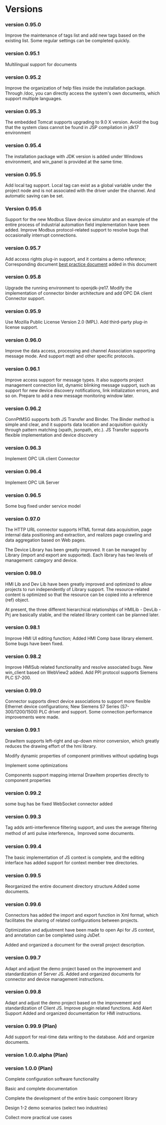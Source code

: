 

# Versions



### version 0.95.0

Improve the maintenance of tags list and add new tags based on the existing list. Some regular settings can be completed quickly.




### version 0.95.1
Multilingual support for documents




### version 0.95.2
Improve the organization of help files inside the installation package. Through /doc, you can directly access the system's own documents, which support multiple languages.




### version 0.95.3
The embedded Tomcat supports upgrading to 9.0 X version. Avoid the bug that the system class cannot be found in JSP compilation in jdk17 environment




### version 0.95.4
The installation package with JDK version is added under Windows environment, and win_panel is provided at the same time.




### version 0.95.5
Add local tag support. Local tag can exist as a global variable under the project node and is not associated with the driver under the channel. And automatic saving can be set.



### Version 0.95.6 

Support for the new Modbus Slave device simulator and an example of the entire process of industrial automation field implementation have been added. Improve Modbus protocol-related support to resolve bugs that occasionally interrupt connections. 





### version 0.95.7
Add access rights plug-in support, and it contains a demo reference; Corresponding document [best practice document][ref_hmi_auth] added in this document




### version 0.95.8
Upgrade the running environment to openjdk-jre17. Modify the implementation of connector binder architecture and add OPC DA client Connector support.




### version 0.95.9
Use Mozilla Public License Version 2.0 (MPL). Add third-party plug-in license support.




### version 0.96.0
Improve the data access, processing and channel Association supporting message mode. And support mqtt and other specific protocols.



### version 0.96.1
Improve access support for message types. It also supports project management connection list, dynamic blinking message support, such as support for new device discovery notifications, link initialization errors, and so on. Prepare to add a new message monitoring window later.



### version 0.96.2
ConnPtMSG supports both JS Transfer and Binder. The Binder method is simple and clear, and it supports data location and acquisition quickly through pattern matching (xpath, jsonpath, etc.). JS Transfer supports flexible implementation and device discovery



### version 0.96.3
Implement OPC UA client Connector



### version 0.96.4
Implement OPC UA Server



### version 0.96.5
Some bug fixed under service model



### version 0.97.0
The HTTP URL connector supports HTML format data acquisition, page internal data positioning and extraction, and realizes page crawling and data aggregation based on Web pages.

The Device Library has been greatly improved. It can be managed by Library (import and export are supported). Each library has two levels of management: category and device.



### version 0.98.0
HMI Lib and Dev Lib have been greatly improved and optimized to allow projects to run independently of Library support. The resource-related content is optimized so that the resource can be copied into a reference (ref) object.

At present, the three different hierarchical relationships of HMILib - DevLib - Prj are basically stable, and the related library content can be planned later.



### version 0.98.1
Improve HMI UI editing function; Added HMI Comp base library element. Some bugs have been fixed.



### version 0.98.2

Improve HMISub related functionality and resolve associated bugs. New win_client based on WebView2 added. Add PPI protocol supports Siemens PLC S7-200.



### version 0.99.0
Connector supports direct device associations to support more flexible Ethernet device configurations;
New Siemens S7 Series (S7-300/1200/1500) PLC driver and support.
Some connection performance improvements were made.



### version 0.99.1
DrawItem supports left-right and up-down mirror conversion, which greatly reduces the drawing effort of the hmi library.

Modify dynamic properties of component primitives without updating bugs

Implement some optimizations

Components support mapping internal DrawItem properties directly to component properties



### version 0.99.2
some bug has be fixed
WebSocket connector added



### version 0.99.3
Tag adds anti-interference filtering support, and uses the average filtering method of anti pulse interference。Improved some documents.


### version 0.99.4


The basic implementation of JS context is complete, and the editing interface has added support for context member tree directories.


### version 0.99.5


Reorganized the entire document directory structure.Added some documents.


### version 0.99.6


Connectors has added the import and export function in Xml format, which facilitates the sharing of related configurations between projects.

Optimization and adjustment have been made to open Api for JS context, and annotation can be completed using JsDef.

Added and organized a document for the overall project description.


### version 0.99.7


Adapt and adjust the demo project based on the improvement and standardization of Server JS.
Added and organized documents for connector and device management instructions.


### version 0.99.8


Adapt and adjust the demo project based on the improvement and standardization of Client JS.
Improve plugin related functions.
Add Alert Support
Added and organized documentation for HMI instructions.


### version 0.99.9 (Plan)


Add support for real-time data writing to the database.
Add and organize documents.


### version 1.0.0.alpha (Plan)





### version 1.0.0 (Plan)


Complete configuration software functionality

Basic and complete documentation

Complete the development of the entire basic component library

Design 1-2 demo scenarios (select two industries)

Collect more practical use cases


[ref_hmi_auth]:./case/case_ref_hmi_auth.md

